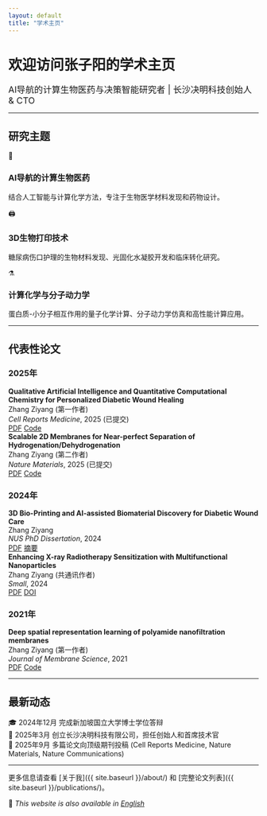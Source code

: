 ```yaml
---
layout: default
title: "学术主页"
---
```


<div class="hero-section">
  <h1>欢迎访问张子阳的学术主页</h1>
  <p style="font-size: 1.1rem; color: var(--text-secondary); margin: 0; position: relative; z-index: 1;">AI导航的计算生物医药与决策智能研究者 | 长沙决明科技创始人 & CTO</p>
</div>

<hr class="section-divider">

## 研究主题

<div class="research-topics">
  <div class="topic-card">
    <div class="topic-icon">🤖</div>
    <h3>AI导航的计算生物医药</h3>
    <p>结合人工智能与计算化学方法，专注于生物医学材料发现和药物设计。</p>
  </div>
  
  <div class="topic-card">
    <div class="topic-icon">🖨️</div>
    <h3>3D生物打印技术</h3>
    <p>糖尿病伤口护理的生物材料发现、光固化水凝胶开发和临床转化研究。</p>
  </div>
  
  <div class="topic-card">
    <div class="topic-icon">⚗️</div>
    <h3>计算化学与分子动力学</h3>
    <p>蛋白质-小分子相互作用的量子化学计算、分子动力学仿真和高性能计算应用。</p>
  </div>
</div>

<hr class="section-divider">

## 代表性论文

<div class="publications-container">
  <div class="publication-year">
    <h3>2025年</h3>
  </div>
  
  <div class="publication-item">
    <strong>Qualitative Artificial Intelligence and Quantitative Computational Chemistry for Personalized Diabetic Wound Healing</strong><br>
    Zhang Ziyang (第一作者)<br>
    <em>Cell Reports Medicine</em>, 2025 (已提交)<br>
    <div class="publication-links">
      <a href="#">PDF</a>
      <a href="#">Code</a>
    </div>
  </div>

  <div class="publication-item">
    <strong>Scalable 2D Membranes for Near-perfect Separation of Hydrogenation/Dehydrogenation</strong><br>
    Zhang Ziyang (第二作者)<br>
    <em>Nature Materials</em>, 2025 (已提交)<br>
    <div class="publication-links">
      <a href="#">PDF</a>
      <a href="#">Code</a>
    </div>
  </div>

  <div class="publication-year">
    <h3>2024年</h3>
  </div>

  <div class="publication-item">
    <strong>3D Bio-Printing and AI-assisted Biomaterial Discovery for Diabetic Wound Care</strong><br>
    Zhang Ziyang<br>
    <em>NUS PhD Dissertation</em>, 2024<br>
    <div class="publication-links">
      <a href="#">PDF</a>
      <a href="#">摘要</a>
    </div>
  </div>

  <div class="publication-item">
    <strong>Enhancing X-ray Radiotherapy Sensitization with Multifunctional Nanoparticles</strong><br>
    Zhang Ziyang (共通讯作者)<br>
    <em>Small</em>, 2024<br>
    <div class="publication-links">
      <a href="#">PDF</a>
      <a href="#">DOI</a>
    </div>
  </div>

  <div class="publication-year">
    <h3>2021年</h3>
  </div>

  <div class="publication-item">
    <strong>Deep spatial representation learning of polyamide nanofiltration membranes</strong><br>
    Zhang Ziyang (第一作者)<br>
    <em>Journal of Membrane Science</em>, 2021<br>
    <div class="publication-links">
      <a href="#">PDF</a>
      <a href="#">Code</a>
    </div>
  </div>
</div>

<hr class="section-divider">

## 最新动态

<div class="updates-list">
  <div class="update-item">
    <span class="update-date">🎓 2024年12月</span>
    <span class="update-content">完成新加坡国立大学博士学位答辩</span>
  </div>
  <div class="update-item">
    <span class="update-date">🚀 2025年3月</span>
    <span class="update-content">创立长沙决明科技有限公司，担任创始人和首席技术官</span>
  </div>
  <div class="update-item">
    <span class="update-date">📝 2025年9月</span>
    <span class="update-content">多篇论文向顶级期刊投稿 (Cell Reports Medicine, Nature Materials, Nature Communications)</span>
  </div>
</div>

---

更多信息请查看 [关于我]({{ site.baseurl }}/about/) 和 [完整论文列表]({{ site.baseurl }}/publications/)。

<div class="language-notice">
📍 <em>This website is also available in <a href="{{ site.baseurl }}/en/">English</a></em>
</div>